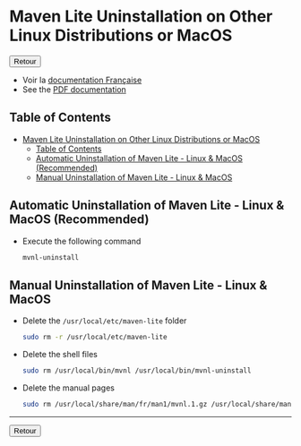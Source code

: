 # Maven Lite Uninstallation on Other Linux Distributions or MacOS

<a href="https://florobart.github.io/Maven_lite/Documentations/Installation.en.html"><button type="button">Retour</button></a>

- Voir la [documentation Française](./Desinstallation.fr.md)
- See the [PDF documentation](./Desinstallation.en.pdf)

## Table of Contents

- [Maven Lite Uninstallation on Other Linux Distributions or MacOS](#maven-lite-uninstallation-on-other-linux-distributions-or-macos)
  - [Table of Contents](#table-of-contents)
  - [Automatic Uninstallation of Maven Lite - Linux \& MacOS (Recommended)](#automatic-uninstallation-of-maven-lite---linux--macos-recommended)
  - [Manual Uninstallation of Maven Lite - Linux \& MacOS](#manual-uninstallation-of-maven-lite---linux--macos)

## Automatic Uninstallation of Maven Lite - Linux & MacOS (Recommended)

- Execute the following command

  ```sh
  mvnl-uninstall
  ```

## Manual Uninstallation of Maven Lite - Linux & MacOS

- Delete the `/usr/local/etc/maven-lite` folder

  ```sh
  sudo rm -r /usr/local/etc/maven-lite
  ```

- Delete the shell files

  ```sh
  sudo rm /usr/local/bin/mvnl /usr/local/bin/mvnl-uninstall
  ```

- Delete the manual pages

  ```sh
  sudo rm /usr/local/share/man/fr/man1/mvnl.1.gz /usr/local/share/man/en/man1/mvnl.1.gz
  ```

****

<a href="https://florobart.github.io/Maven_lite/Documentations/Installation.en.html"><button type="button">Retour</button></a>
